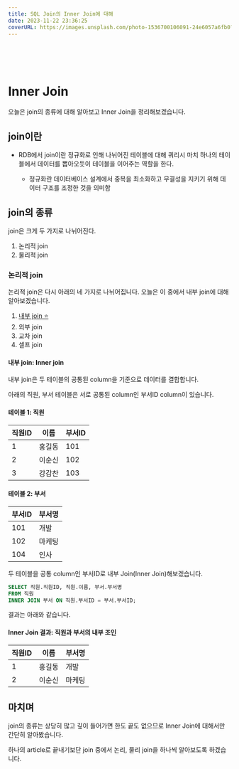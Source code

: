 ```yaml
---
title: SQL Join의 Inner Join에 대해
date: 2023-11-22 23:36:25
coverURL: https://images.unsplash.com/photo-1536700106091-24e6057a6fb0?q=80&w=2860&auto=format&fit=crop&ixlib=rb-4.0.3&ixid=M3wxMjA3fDB8MHxwaG90by1wYWdlfHx8fGVufDB8fHx8fA%3D%3D
---
```

<br />
<br />
<br />

# Inner Join

오늘은 join의 종류에 대해 알아보고 Inner Join을 정리해보겠습니다.

## join이란

- RDB에서 join이란 정규화로 인해 나뉘어진 테이블에 대해 쿼리시
마치 하나의 테이블에서 데이터를 뽑아오듯이 테이블을 이어주는 역할을 한다.

   - 정규화란 데이터베이스 설계에서 중복을 최소화하고 무결성을 지키기 위해 데이터 구조를 조정한 것을 의미함


## join의 종류

join은 크게 두 가지로 나뉘어진다.

1. 논리적 join
2. 물리적 join

### 논리적 join

논리적 join은 다시 아래의 네 가지로 나뉘어집니다.
오늘은 이 중에서 내부 join에 대해 알아보겠습니다.

1. <a href="/blog/Engineer-Information-Processing/SQL-Inner-join/">내부 join ⭐️</a>
2. 외부 join 
3. 교차 join 
4. 셀프 join 

#### 내부 join: Inner join

내부 join은 두 테이블의 공통된 column을 기준으로 데이터를 결합합니다.

아래의 직원, 부서 테이블은 서로 공통된 column인 부서ID column이 있습니다.

#### 테이블 1: 직원
| 직원ID | 이름     | 부서ID |
|--------|---------|--------|
| 1      | 홍길동   | 101    |
| 2      | 이순신   | 102    |
| 3      | 강감찬   | 103    |

#### 테이블 2: 부서
| 부서ID | 부서명       |
|--------|-------------|
| 101    | 개발         |
| 102    | 마케팅       |
| 104    | 인사         |

두 테이블을 공통 column인 부서ID로 내부 Join(Inner Join)해보겠습니다.

```sql
SELECT 직원.직원ID, 직원.이름, 부서.부서명
FROM 직원
INNER JOIN 부서 ON 직원.부서ID = 부서.부서ID;
```

결과는 아래와 같습니다.

#### Inner Join 결과: 직원과 부서의 내부 조인
| 직원ID | 이름     | 부서명   |
|--------|---------|---------|
| 1      | 홍길동   | 개발     |
| 2      | 이순신   | 마케팅   |



## 마치며

join의 종류는 상당히 많고 깊이 들어가면 한도 끝도 없으므로 Inner Join에 대해서만 간단히
알아봤습니다.

하나의 article로 끝내기보단 join 중에서 논리, 물리 join을 하나씩 알아보도록 하겠습니다.
